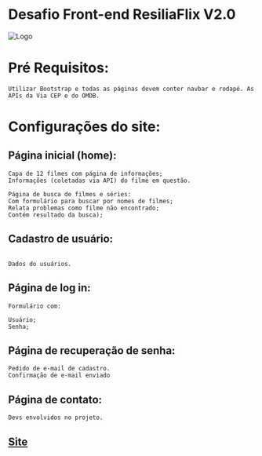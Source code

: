
# Desafio Front-end ResiliaFlix V2.0 
![Logo](https://lh3.googleusercontent.com/cUpYtbpSiimxP3aD0mhbBB-j_o4wd-u_fCd5dZLf8Lkpbou6nddIs0AtF-igYPs_0Rb2L0YFd3KLof20VsEjohZfHTr0pEC1x-MVOhoyXZWG0rLVf761FHzjDDaJp8twARlcti5TdlWkU-WFEmAz-zITnj3_G7vBJwlI_B3ZFpIOb1hdnp_3k3ej2VyCsLjiszT3aefRapPlUalCFABvYDWkgF4KAhV5zULYROUySURZVVZPe6JzO_HcdHG9pl8EfAjZfJ-XT_fTQ_6x21U-gvZuWNt4IVf4mXtvonjeHR4ekW_TaWdYJtw8xsc8fNwuT5LPNovGwNKA48jPWsqKK4fv3Dfelt4NcL9h9VXDss--E4rjdOippODdg3M1yQrchq_FXtlA4HUug0d3VRnOYNfpDgWfpOWc9qblNpkVjfH7_jAq60n_cvQbW_BA_6ANjfIwOzXqP9j69VUW-TxnxiSKxVLGOe-ONadKaKJYsrICnIki6nK2dGQxqEBpG4QQPSC15l0Sfl8a0-8tvYbVwFtVOa1Y5QvQ5doZJp4zS_M6edbSrJUbid3hGQ46ma2_xGkzjrghyxpYOlWE971mE8Lt94nh8jIOXUmqiVufEy3LqkWvR4z6uak9-Lm9SmBascrHK3g_sSGDiOXHXSb4zaZW8lb_UCo0Gre1xX4paAqb6eJoaWLMTwLh7gK7=s200-no?authuser=0)

# Pré Requisitos: 

```Utilizar Bootstrap e todas as páginas devem conter navbar e rodapé. As APIs da Via CEP e do OMDB. ```

# Configurações do site:
## Página inicial (home):
```
Capa de 12 filmes com página de informações; 
Informações (coletadas via API) do filme em questão.

Página de busca de filmes e séries:
Com formulário para buscar por nomes de filmes;
Relata problemas como filme não encontrado;
Contém resultado da busca); 
```
## Cadastro de usuário:
```Formulário com:

Dados do usuários.
```
## Página de log in:
```
Formulário com:

Usuário;
Senha; 
```
## Página de recuperação de senha: 
```Formulário com:
Pedido de e-mail de cadastro.
Confirmação de e-mail enviado 
```
## Página de contato:
```Devs envolvidos no projeto.```


## [Site]( https://felipe-streva.github.io/ResiliaFlix_2.0/home.html)
